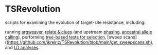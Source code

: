 # TSRevolution
scripts for examining the evolution of target-site resistance, including:

running [argweaver](https://github.com/jkreinz/TSRevolution/blob/main/argweaver.sh), [relate & clues](https://github.com/jkreinz/TSRevolution/blob/main/relate_n_clues.sh) (and upstream [phasing](https://github.com/jkreinz/TSRevolution/blob/main/readback_popphasing.sh), [ancestral allele calling](https://github.com/jkreinz/TSRevolution/blob/main/multiple_alignment_ancestralstates.sh)), performing [tree-based tests for selection](https://github.com/jkreinz/TSRevolution/blob/main/selectiontests_overtwotimescales.R), [sweep scans]((https://github.com/jkreinz/TSRevolution/blob/main/get_sweepscans.sh), and [LD analyses](https://github.com/jkreinz/TSRevolution/tree/main/LD_analyses).
